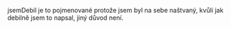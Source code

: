 jsemDebil je to pojmenované protože jsem byl na sebe naštvaný, kvůli jak debilně jsem to napsal, jiný důvod není.
